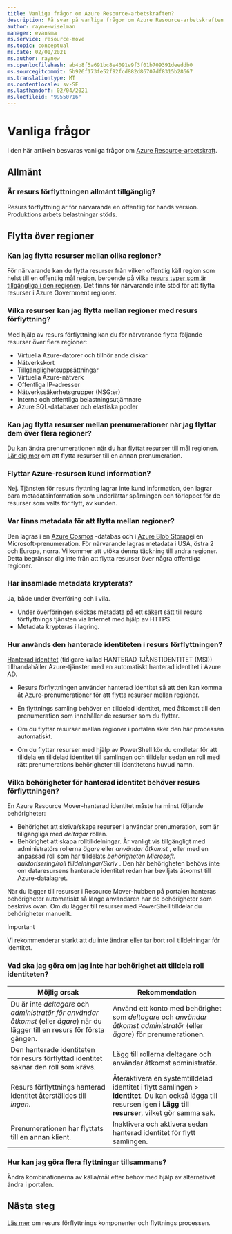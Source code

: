 ```yaml
---
title: Vanliga frågor om Azure Resource-arbetskraften?
description: Få svar på vanliga frågor om Azure Resource-arbetskraften
author: rayne-wiselman
manager: evansma
ms.service: resource-move
ms.topic: conceptual
ms.date: 02/01/2021
ms.author: raynew
ms.openlocfilehash: ab4b8f5a691bc8e4091e9f3f01b709391deeddb0
ms.sourcegitcommit: 5b926f173fe52f92fcd882d86707df8315b28667
ms.translationtype: MT
ms.contentlocale: sv-SE
ms.lasthandoff: 02/04/2021
ms.locfileid: "99550716"
---
```

# <a name="common-questions"></a>Vanliga frågor

I den här artikeln besvaras vanliga frågor om [Azure Resource-arbetskraft](overview.md).

## <a name="general"></a>Allmänt

### <a name="is-resource-mover-generally-available"></a>Är resurs förflyttningen allmänt tillgänglig?

Resurs förflyttning är för närvarande en offentlig för hands version. Produktions arbets belastningar stöds.



## <a name="moving-across-regions"></a>Flytta över regioner

### <a name="can-i-move-resources-across-any-regions"></a>Kan jag flytta resurser mellan olika regioner?

För närvarande kan du flytta resurser från vilken offentlig käll region som helst till en offentlig mål region, beroende på vilka [resurs typer som är tillgängliga i den regionen](https://azure.microsoft.com/global-infrastructure/services/). Det finns för närvarande inte stöd för att flytta resurser i Azure Government regioner.

### <a name="what-resources-can-i-move-across-regions-using-resource-mover"></a>Vilka resurser kan jag flytta mellan regioner med resurs förflyttning?

Med hjälp av resurs förflyttning kan du för närvarande flytta följande resurser över flera regioner:

- Virtuella Azure-datorer och tillhör ande diskar
- Nätverkskort
- Tillgänglighetsuppsättningar 
- Virtuella Azure-nätverk 
- Offentliga IP-adresser
- Nätverkssäkerhetsgrupper (NSG:er)
- Interna och offentliga belastningsutjämnare 
- Azure SQL-databaser och elastiska pooler


### <a name="can-i-move-resources-across-subscriptions-when-i-move-them-across-regions"></a>Kan jag flytta resurser mellan prenumerationer när jag flyttar dem över flera regioner?

Du kan ändra prenumerationen när du har flyttat resurser till mål regionen. [Lär dig mer](../azure-resource-manager/management/move-resource-group-and-subscription.md) om att flytta resurser till en annan prenumeration. 

### <a name="does-azure-resource-move-service-store-customer-data"></a>Flyttar Azure-resursen kund information? 
Nej. Tjänsten för resurs flyttning lagrar inte kund information, den lagrar bara metadatainformation som underlättar spårningen och förloppet för de resurser som valts för flytt, av kunden.


### <a name="where-is-the-metadata-for-moving-across-regions-stored"></a>Var finns metadata för att flytta mellan regioner?

Den lagras i en [Azure Cosmos](../cosmos-db/database-encryption-at-rest.md) -databas och i [Azure Blob Storage](../storage/common/storage-service-encryption.md)i en Microsoft-prenumeration. För närvarande lagras metadata i USA, östra 2 och Europa, norra. Vi kommer att utöka denna täckning till andra regioner. Detta begränsar dig inte från att flytta resurser över några offentliga regioner.

### <a name="is-the-collected-metadata-encrypted"></a>Har insamlade metadata krypterats?

Ja, både under överföring och i vila.
- Under överföringen skickas metadata på ett säkert sätt till resurs förflyttnings tjänsten via Internet med hjälp av HTTPS.
- Metadata krypteras i lagring.

### <a name="how-is-managed-identity-used-in-resource-mover"></a>Hur används den hanterade identiteten i resurs förflyttningen?

[Hanterad identitet](../active-directory/managed-identities-azure-resources/overview.md) (tidigare kallad HANTERAD TJÄNSTIDENTITET (MSI)) tillhandahåller Azure-tjänster med en automatiskt hanterad identitet i Azure AD.
- Resurs förflyttningen använder hanterad identitet så att den kan komma åt Azure-prenumerationer för att flytta resurser mellan regioner.
- En flyttnings samling behöver en tilldelad identitet, med åtkomst till den prenumeration som innehåller de resurser som du flyttar.

- Om du flyttar resurser mellan regioner i portalen sker den här processen automatiskt.
- Om du flyttar resurser med hjälp av PowerShell kör du cmdletar för att tilldela en tilldelad identitet till samlingen och tilldelar sedan en roll med rätt prenumerations behörigheter till identitetens huvud namn. 

### <a name="what-managed-identity-permissions-does-resource-mover-need"></a>Vilka behörigheter för hanterad identitet behöver resurs förflyttningen?

En Azure Resource Mover-hanterad identitet måste ha minst följande behörigheter: 

- Behörighet att skriva/skapa resurser i användar prenumeration, som är tillgängliga med *deltagar* rollen. 
- Behörighet att skapa rolltilldelningar. Är vanligt vis tillgängligt med administratörs rollerna *ägare* eller *användar åtkomst* , eller med en anpassad roll som har tilldelats *behörigheten Microsoft. auktorisering/roll tilldelningar/Skriv* . Den här behörigheten behövs inte om dataresursens hanterade identitet redan har beviljats åtkomst till Azure-datalagret. 
 
När du lägger till resurser i Resource Mover-hubben på portalen hanteras behörigheter automatiskt så länge användaren har de behörigheter som beskrivs ovan. Om du lägger till resurser med PowerShell tilldelar du behörigheter manuellt.

> [!IMPORTANT]
> Vi rekommenderar starkt att du inte ändrar eller tar bort roll tilldelningar för identitet. 

### <a name="what-should-i-do-if-i-dont-have-permissions-to-assign-role-identity"></a>Vad ska jag göra om jag inte har behörighet att tilldela roll identiteten?

**Möjlig orsak** | **Rekommendation**
--- | ---
Du är inte *deltagare* och *administratör för användar åtkomst* (eller *ägare*) när du lägger till en resurs för första gången. | Använd ett konto med behörighet som *deltagare* och *användar åtkomst administratör* (eller *ägare*) för prenumerationen.
Den hanterade identiteten för resurs förflyttad identitet saknar den roll som krävs. | Lägg till rollerna deltagare och användar åtkomst administratör.
Resurs förflyttnings hanterad identitet återställdes till *ingen*. | Återaktivera en systemtilldelad identitet i flytt samlingen > **identitet**. Du kan också lägga till resursen igen i **Lägg till resurser**, vilket gör samma sak.  
Prenumerationen har flyttats till en annan klient. | Inaktivera och aktivera sedan hanterad identitet för flytt samlingen.

### <a name="how-can-i-do-multiple-moves-together"></a>Hur kan jag göra flera flyttningar tillsammans?

Ändra kombinationerna av källa/mål efter behov med hjälp av alternativet ändra i portalen.

## <a name="next-steps"></a>Nästa steg

[Läs mer](about-move-process.md) om resurs förflyttnings komponenter och flyttnings processen.
